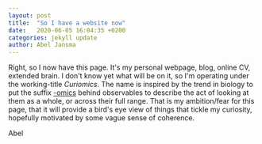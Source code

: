 ```yaml
---
layout: post
title:  "So I have a website now"
date:   2020-06-05 16:04:35 +0200
categories: jekyll update
author: Abel Jansma
---
```


Right, so I now have this page. It's my personal webpage, blog, online CV, extended brain. I don't know yet what will be on it, so I'm operating under the working-title *Curiomics*. The name is inspired by the trend in biology to put the suffix <a href="https://en.wikipedia.org/wiki/Omics" target="_blank">-omics</a> behind observables to describe the act of looking at them as a whole, or across their full range. That is my ambition/fear for this page, that it will provide a bird's eye view of things that tickle my curiosity, hopefully motivated by some vague sense of coherence.

Abel

